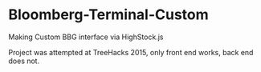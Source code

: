 # Bloomberg-Terminal-Custom
Making Custom BBG interface via HighStock.js

Project was attempted at TreeHacks 2015, only front end works, back end does not. 
